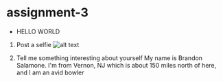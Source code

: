 # assignment-3

* HELLO WORLD


1. Post a selfie
![alt text][selfie]

[selfie]: IMG_20180129_125611.jpg

2. Tell me something interesting about yourself
My name is Brandon Salamone. I'm from Vernon, NJ which is about 150 miles north of here, and I am an avid bowler
